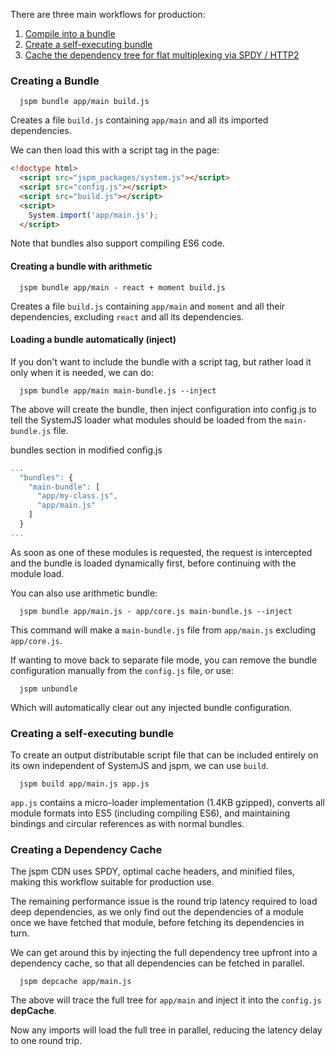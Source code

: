 There are three main workflows for production:

1. [Compile into a bundle](#creating-a-bundle)
2. [Create a self-executing bundle](#creating-a-self-executing-bundle)
3. [Cache the dependency tree for flat multiplexing via SPDY / HTTP2](#creating-a-dependency-cache)

### Creating a Bundle

```
  jspm bundle app/main build.js
```

Creates a file `build.js` containing `app/main` and all its imported dependencies.

We can then load this with a script tag in the page:

```html
<!doctype html>
  <script src="jspm_packages/system.js"></script>
  <script src="config.js"></script>
  <script src="build.js"></script>
  <script>
    System.import('app/main.js');
  </script>
```

Note that bundles also support compiling ES6 code.

#### Creating a bundle with arithmetic

```
  jspm bundle app/main - react + moment build.js
```

Creates a file `build.js` containing `app/main` and `moment` and all their dependencies, excluding `react` and all its dependencies.

#### Loading a bundle automatically (inject)

If you don't want to include the bundle with a script tag, but rather load it only when it is needed, we can do:

```
  jspm bundle app/main main-bundle.js --inject
```

The above will create the bundle, then inject configuration into config.js to tell the SystemJS loader what modules should be loaded from the `main-bundle.js` file.

bundles section in modified config.js
```javascript
...
  "bundles": {
    "main-bundle": [
      "app/my-class.js",
      "app/main.js"
    ]
  }
...
```
As soon as one of these modules is requested, the request is intercepted and the bundle is loaded dynamically first, before continuing with the module load.

You can also use arithmetic bundle:

```
  jspm bundle app/main.js - app/core.js main-bundle.js --inject
```

This command will make a `main-bundle.js` file from `app/main.js` excluding `app/core.js`.

If wanting to move back to separate file mode, you can remove the bundle configuration manually from the `config.js` file, or use:

```
  jspm unbundle
```

Which will automatically clear out any injected bundle configuration.

### Creating a self-executing bundle

To create an output distributable script file that can be included entirely on its own independent of SystemJS and jspm, we can use `build`.

```
  jspm build app/main.js app.js
```

`app.js` contains a micro-loader implementation (1.4KB gzipped), converts all module formats into ES5 (including compiling ES6), and
maintaining bindings and circular references as with normal bundles.

### Creating a Dependency Cache

The jspm CDN uses SPDY, optimal cache headers, and minified files, making this workflow suitable for production use.

The remaining performance issue is the round trip latency required to load deep dependencies, as we only find out
the dependencies of a module once we have fetched that module, before fetching its dependencies in turn.

We can get around this by injecting the full dependency tree upfront into a dependency cache, so that all dependencies
can be fetched in parallel.

```
  jspm depcache app/main.js
```

The above will trace the full tree for `app/main` and inject it into the `config.js` **depCache**.

Now any imports will load the full tree in parallel, reducing the latency delay to one round trip.
